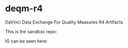 # deqm-r4
DaVinci Data Exchange For Quality Measures R4 Artifacts

This is the sandbox repo:

IG can be seen here:  
